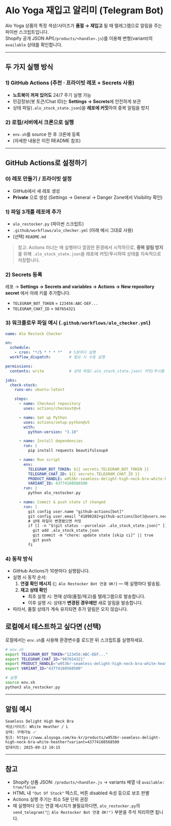 # Alo Yoga 재입고 알리미 (Telegram Bot)

Alo Yoga 상품의 특정 색상/사이즈가 **품절 → 재입고** 될 때 텔레그램으로 알림을 주는 파이썬 스크립트입니다.  
Shopify 공개 JSON API(`/products/<handle>.js`)를 이용해 변형(variant)의 `available` 상태를 확인합니다.

---

## 두 가지 실행 방식

### 1) GitHub Actions (추천 · 프라이빗 레포 + Secrets 사용)
- **노트북이 꺼져 있어도** 24/7 주기 실행 가능
- 민감정보(봇 토큰/Chat ID)는 **Settings → Secrets**에 안전하게 보관
- 상태 파일(`.alo_stock_state.json`)을 **레포에 커밋**하여 중복 알림을 방지

### 2) 로컬/서버에서 크론으로 실행
- `env.sh`를 source 한 후 크론에 등록
- (자세한 내용은 이전 README 참조)

---

## GitHub Actions로 설정하기

### 0) 레포 만들기 / 프라이빗 설정
- GitHub에서 새 레포 생성
- **Private** 으로 생성 (Settings → General → Danger Zone에서 Visibility 확인)

### 1) 파일 3개를 레포에 추가
- `alo_restocker.py` (파이썬 스크립트)
- `.github/workflows/alo_checker.yml` (아래 예시 그대로 사용)
- (선택) `README.md`

> 참고: Actions 러너는 매 실행마다 깔끔한 환경에서 시작하므로, **중복 알림 방지**를 위해 `.alo_stock_state.json`을 레포에 커밋/푸시하여 상태를 지속적으로 저장합니다.

### 2) Secrets 등록
레포 → **Settings → Secrets and variables → Actions → New repository secret** 에서 아래 키를 추가합니다.

- `TELEGRAM_BOT_TOKEN` = `123456:ABC-DEF...`
- `TELEGRAM_CHAT_ID` = `987654321`

### 3) 워크플로우 파일 예시 (`.github/workflows/alo_checker.yml`)
```yaml
name: Alo Restock Checker

on:
  schedule:
    - cron: "*/5 * * * *"   # 5분마다 실행
  workflow_dispatch:        # 필요 시 수동 실행

permissions:
  contents: write           # 상태 파일(.alo_stock_state.json) 커밋/푸시를 위해 필요

jobs:
  check-stock:
    runs-on: ubuntu-latest

    steps:
      - name: Checkout repository
        uses: actions/checkout@v4

      - name: Set up Python
        uses: actions/setup-python@v5
        with:
          python-version: "3.10"

      - name: Install dependencies
        run: |
          pip install requests beautifulsoup4

      - name: Run script
        env:
          TELEGRAM_BOT_TOKEN: ${{ secrets.TELEGRAM_BOT_TOKEN }}
          TELEGRAM_CHAT_ID: ${{ secrets.TELEGRAM_CHAT_ID }}
          PRODUCT_HANDLE: w9536r-seamless-delight-high-neck-bra-white-heather
          VARIANT_ID: 43774160568500
        run: |
          python alo_restocker.py

      - name: Commit & push state if changed
        run: |
          git config user.name "github-actions[bot]"
          git config user.email "41898282+github-actions[bot]@users.noreply.github.com"
          # 상태 파일이 변경됐으면 커밋
          if [[ -n "$(git status --porcelain .alo_stock_state.json)" ]]; then
            git add .alo_stock_state.json
            git commit -m "chore: update state [skip ci]" || true
            git push
          fi
```

### 4) 동작 방식
- GitHub Actions가 10분마다 실행됩니다.
- 실행 시 동작 순서:
  1. **연결 확인 메시지** (`🤖 Alo Restocker Bot 연결 OK!`) — 매 실행마다 발송됨.
  2. **재고 상태 확인**
     - 최초 실행 시: 현재 상태(품절/재고)를 텔레그램으로 발송합니다.
     - 이후 실행 시: 상태가 **변경된 경우에만** 새로 알림을 발송합니다.
- 따라서, 품절 상태가 계속 유지되면 추가 알림은 오지 않습니다.


## 로컬에서 테스트하고 싶다면 (선택)
로컬에서는 `env.sh`를 사용해 환경변수를 로드한 뒤 스크립트를 실행하세요.

```bash
# env.sh
export TELEGRAM_BOT_TOKEN="123456:ABC-DEF..."
export TELEGRAM_CHAT_ID="987654321"
export PRODUCT_HANDLE="w9536r-seamless-delight-high-neck-bra-white-heather"
export VARIANT_ID="43774160568500"

# 실행
source env.sh
python3 alo_restocker.py
```

---

## 알림 예시

```
Seamless Delight High Neck Bra
색상/사이즈: White Heather / L
상태: 구매가능 ✅
링크: https://www.aloyoga.com/ko-kr/products/w9536r-seamless-delight-high-neck-bra-white-heather?variant=43774160568500
업데이트: 2025-09-13 10:15
```

---

## 참고
- Shopify 상품 JSON: `/products/<handle>.js` → variants 배열 내 `available: true/false`
- HTML 내 `"Out Of Stock"` 텍스트, 버튼 disabled 속성 등으로 보조 판별
- Actions 실행 주기는 최소 5분 단위 권장
- 매 실행마다 오는 연결 메시지가 불필요하다면, `alo_restocker.py`의 `send_telegram("🤖 Alo Restocker Bot 연결 OK!")` 부분을 주석 처리하면 됩니다.